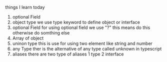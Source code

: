 things I learn today
1) optional Field
2) object type we use type keyword to define object or interface
3) optional Field for using optional field we use "?" this means do this otherwise do somthing else
4) Array of object
5) uninon type this is use for using two element like string and number
6) any Type ther is the alternative of any type called unknown in typescript
7) aliases there are two type of aliases 1 type     2 interface

